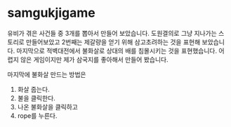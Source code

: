 # samgukjigame
유비가 겪은 사건들 중 3개를 뽑아서 만들어 보았습니다.
도원결의로 그냥 지나가는 스토리로 만들어보았고 2번째는 제갈량을 얻기 위해 삼고초려하는 것을 표현해 보았습니다.
마지막으로 적벽대전에서 불화살로 상대의 배를 침몰시키는 것을 표현했습니다.
어렵지 않은 게임이지만 제가 삼국지를 좋아해서 만들어 봤습니다.


마지막에 불화살 만드는 방법은

1. 화살 줍는다.
2. 불을 클릭한다.
3. 나온 불화살을 클릭하고
4. rope를 누른다.
